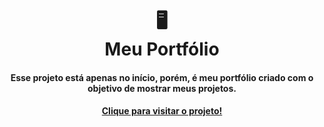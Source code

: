 <h1 align="center">
 🖥<br>Meu Portfólio
</h1>

<h4 align="center">
  Esse projeto está apenas no início, porém, é meu portfólio criado com o objetivo de mostrar meus projetos.
</h4>

<h4 align="center"><a href="https://codemoises.vercel.app/#">Clique para visitar o projeto!</a></h4>
